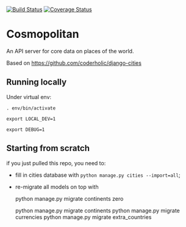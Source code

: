 [![Build Status](https://travis-ci.org/openspending/cosmopolitan.svg?branch=master)](https://travis-ci.org/openspending/cosmopolitan) [![Coverage Status](https://coveralls.io/repos/openspending/cosmopolitan/badge.svg?branch=master&service=github)](https://coveralls.io/github/openspending/cosmopolitan?branch=master)

# Cosmopolitan
An API server for core data on places of the world.

Based on https://github.com/coderholic/django-cities

## Running locally

Under virtual env:

    . env/bin/activate

    export LOCAL_DEV=1

    export DEBUG=1

## Starting from scratch

if you just pulled this repo, you need to:

* fill in cities database with ```python manage.py cities --import=all```;
* re-migrate all models on top with

    python manage.py migrate continents zero

    python manage.py migrate continents
    python manage.py migrate currencies
    python manage.py migrate extra_countries
